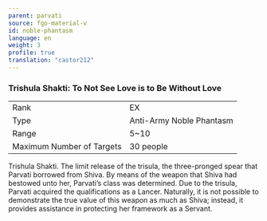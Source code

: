 ```yaml
---
parent: parvati
source: fgo-material-v
id: noble-phantasm
language: en
weight: 3
profile: true
translation: "castor212"
---
```


### Trishula Shakti: To Not See Love is to Be Without Love

<table>
  <tr><td>Rank</td><td>EX</td></tr>
  <tr><td>Type</td><td>Anti-Army Noble Phantasm</td></tr>
  <tr><td>Range</td><td>5~10</td></tr>
  <tr><td>Maximum Number of Targets</td><td>30 people</td></tr>
</table>

Trishula Shakti.
The limit release of the trisula, the three-pronged spear that Parvati borrowed from Shiva.
By means of the weapon that Shiva had bestowed unto her, Parvati’s class was determined.
Due to the trisula, Parvati acquired the qualifications as a Lancer.
Naturally, it is not possible to demonstrate the true value of this weapon as much as Shiva; instead, it provides assistance in protecting her framework as a Servant.
